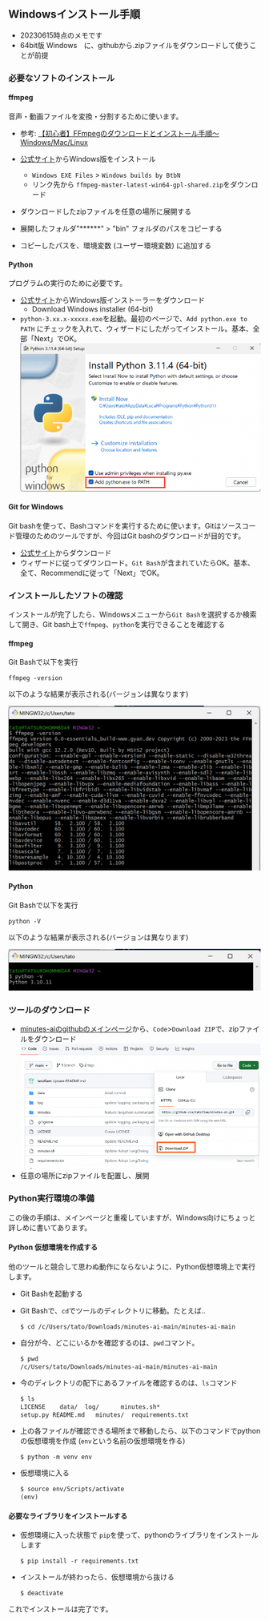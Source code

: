 ## Windowsインストール手順

- 20230615時点のメモです
- 64bit版 Windows　に、githubから.zipファイルをダウンロードして使うことが前提

### 必要なソフトのインストール

#### ffmpeg

音声・動画ファイルを変換・分割するために使います。  

- 参考: [【初心者】FFmpegのダウンロードとインストール手順～Windows/Mac/Linux](https://jp.videoproc.com/edit-convert/how-to-download-and-install-ffmpeg.htm)

- [公式サイト](https://ffmpeg.org/download.html)からWindows版をインストール
  - `Windows EXE Files` > `Windows builds by BtbN`
  - リンク先から `ffmpeg-master-latest-win64-gpl-shared.zip`をダウンロード
- ダウンロードしたzipファイルを任意の場所に展開する
- 展開したフォルダ"******" > "bin" フォルダのパスをコピーする
- コピーしたパスを、環境変数 (ユーザー環境変数) に追加する

#### Python

プログラムの実行のために必要です。

- [公式サイト](https://www.python.org/downloads/windows/)からWindows版インストーラーをダウンロード
  - Download Windows installer (64-bit)
- `python-3.xx.x-xxxxx.exe`を起動。最初のページで、`Add python.exe to PATH` にチェックを入れて、ウィザードにしたがってインストール。基本、全部「Next」でOK。
![python_win_installer](python_win_installer.png)


#### Git for Windows

Git bashを使って、Bashコマンドを実行するために使います。Gitはソースコード管理のためのツールですが、今回はGit bashのダウンロードが目的です。

- [公式サイト](https://gitforwindows.org/)からダウンロード
- ウィザードに従ってダウンロード。`Git Bash`が含まれていたらOK。基本、全て、Recommendに従って「Next」でOK。

### インストールしたソフトの確認

インストールが完了したら、Windowsメニューから`Git Bash`を選択するか検索して開き、Git bash上で`ffmpeg`、`python`を実行できることを確認する

#### ffmpeg

Git Bashで以下を実行

```
ffmpeg -version
```

以下のような結果が表示される(バージョンは異なります)

![ffmpeg-version](./ffmpeg-version.png)


#### Python

Git Bashで以下を実行

```
python -V
```

以下のような結果が表示される(バージョンは異なります)

![python-version](./python-version.png)

### ツールのダウンロード

- [minutes-aiのgithubのメインページ](../)から、`Code`>`Download ZIP`で、zipファイルをダウンロード
![download-zip](download-zip.png)
- 任意の場所にzipファイルを配置し、展開


### Python実行環境の準備

この後の手順は、メインページと重複していますが、Windows向けにちょっと詳しめに書いてあります。

#### Python 仮想環境を作成する

他のツールと競合して思わぬ動作にならないように、Python仮想環境上で実行します。  

- Git Bashを起動する
- Git Bashで、`cd`でツールのディレクトリに移動。たとえば..
  ```
  $ cd /c/Users/tato/Downloads/minutes-ai-main/minutes-ai-main
  ```

- 自分が今、どこにいるかを確認するのは、`pwd`コマンド。
  ```
  $ pwd
  /c/Users/tato/Downloads/minutes-ai-main/minutes-ai-main
  ```

- 今のディレクトリの配下にあるファイルを確認するのは、`ls`コマンド
  ```
  $ ls
  LICENSE    data/  log/      minutes.sh*       
  setup.py README.md   minutes/  requirements.txt
  ```

- 上の各ファイルが確認できる場所まで移動したら、以下のコマンドでpythonの仮想環境を作成 (`env`という名前の仮想環境を作る)
  ```
  $ python -m venv env
  ```

- 仮想環境に入る

  ```
  $ source env/Scripts/activate
  (env)
  ```

#### 必要なライブラリをインストールする

- 仮想環境に入った状態で `pip`を使って、pythonのライブラリをインストールします
  ```
  $ pip install -r requirements.txt
  ```

- インストールが終わったら、仮想環境から抜ける
  ```
  $ deactivate
  ```

これでインストールは完了です。
